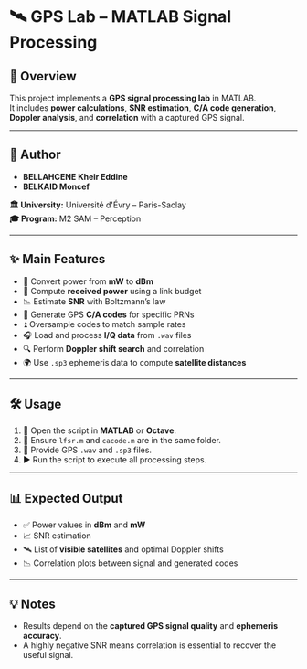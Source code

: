 # 🛰️ GPS Lab – MATLAB Signal Processing

## 📌 Overview
This project implements a **GPS signal processing lab** in MATLAB.  
It includes **power calculations**, **SNR estimation**, **C/A code generation**, **Doppler analysis**, and **correlation** with a captured GPS signal.

---

## 👤 Author
- **BELLAHCENE Kheir Eddine**
- **BELKAID Moncef**

**🏛 University:** Université d'Évry – Paris-Saclay  
**🎓 Program:** M2 SAM – Perception

---

## ✨ Main Features
- 📏 Convert power from **mW** to **dBm**  
- 📡 Compute **received power** using a link budget  
- 📉 Estimate **SNR** with Boltzmann’s law  
- 🔑 Generate GPS **C/A codes** for specific PRNs  
- ⏫ Oversample codes to match sample rates  
- 🎧 Load and process **I/Q data** from `.wav` files  
- 🔍 Perform **Doppler shift search** and correlation  
- 🌍 Use `.sp3` ephemeris data to compute **satellite distances**

---

## 🛠 Usage
1. 📂 Open the script in **MATLAB** or **Octave**.  
2. 📜 Ensure `lfsr.m` and `cacode.m` are in the same folder.  
3. 🎵 Provide GPS `.wav` and `.sp3` files.  
4. ▶️ Run the script to execute all processing steps.

---

## 📊 Expected Output
- ✅ Power values in **dBm** and **mW**  
- 📈 SNR estimation  
- 🛰 List of **visible satellites** and optimal Doppler shifts  
- 📉 Correlation plots between signal and generated codes  

---

## 💡 Notes
- Results depend on the **captured GPS signal quality** and **ephemeris accuracy**.  
- A highly negative SNR means correlation is essential to recover the useful signal.


